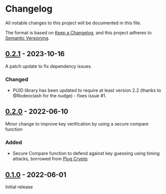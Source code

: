 # Changelog
All notable changes to this project will be documented in this file.

The format is based on [Keep a Changelog](https://keepachangelog.com/en/1.0.0/),
and this project adheres to [Semantic Versioning](https://semver.org/spec/v2.0.0.html).

## [0.2.1] - 2023-10-16
A patch update to fix dependency issues. 

### Changed
- PUID library has been updated to require at least version 2.2 (thanks to @Rodeoclash for the nudge) - fixes issue #1.

## [0.2.0] - 2022-06-10
Minor change to improve key verification by using a secure compare function

### Added
- Secure Compare function to defend against key guessing using timing attacks, borrowed from
  [Plug Crypto](https://github.com/elixir-plug/plug_crypto)

## [0.1.0] - 2022-06-01
Initial release


[0.2.1]: https://github.com/Digital-Identity-Labs/prefixed_api_key/compare/0.2.0...0.2.1
[0.2.0]: https://github.com/Digital-Identity-Labs/prefixed_api_key/compare/0.1.0...0.2.0
[0.1.0]: https://github.com/Digital-Identity-Labs/prefixed_api_key/compare/releases/tag/0.1.0
